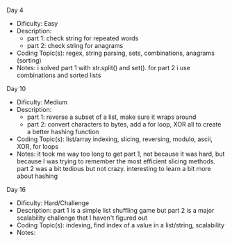 Day 4
- Dificulty: Easy
- Description: 
    - part 1: check string for repeated words
    - part 2: check string for anagrams
- Coding Topic(s): regex, string parsing, sets, combinations, anagrams (sorting)
- Notes: i solved part 1 with str.split() and set(). for part 2 i use combinations and sorted lists

Day 10
- Dificulty: Medium
- Description: 
    - part 1: reverse a subset of a list, make sure it wraps around
    - part 2: convert characters to bytes, add a for loop, XOR all to create a better hashing function
- Coding Topic(s): list/array indexing, slicing, reversing, modulo, ascii, XOR, for loops
- Notes: it took me way too long to get part 1, not because it was hard, but because I was trying to remember the most efficient slicing methods. part 2 was a bit tedious but not crazy. interesting to learn a bit more about hashing 

Day 16
- Dificulty: Hard/Challenge
- Description: part 1 is a simple list shuffling game but part 2 is a major scalability challenge that I haven't figured out
- Coding Topic(s): indexing, find index of a value in a list/string, scalability
- Notes: 
